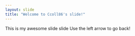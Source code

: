 ```yaml
---
layout: slide
title: "Welcome to Ccoll86's slide!"
---
```

This is my awesome slide slide
Use the left arrow to go back!